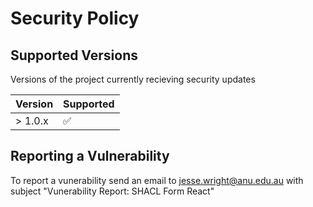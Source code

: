 # Security Policy

## Supported Versions

Versions of the project currently recieving security updates

| Version | Supported          |
| ------- | ------------------ |
| > 1.0.x   | :white_check_mark: |

## Reporting a Vulnerability

To report a vunerability send an email to [jesse.wright@anu.edu.au](jesse.wright@anu.edu.au) with subject "Vunerability Report: SHACL Form React"
